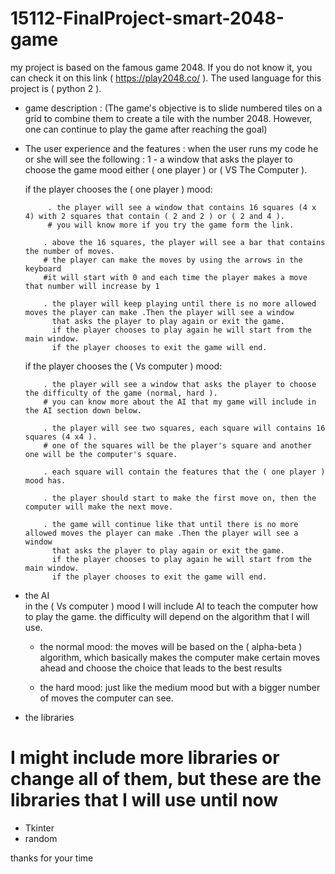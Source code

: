 # 15112-FinalProject-smart-2048-game

my project is based on the famous game 2048. If you do not know it, you can check it on this link ( https://play2048.co/ ). The used language for this project is ( python 2 ).



* game description :
  (‬The game's objective is to slide numbered tiles on a grid to combine them to create a tile with the number 2048.
    However, one can continue to play the game after reaching the goal)
 
 
 
* The user experience and the features  :
  when the user runs my code he or she will see the following :
  1 - a window that asks the player to choose the game mood either ( one player ) or ( VS The Computer ).
 
    if the player chooses the ( one player ) mood:
    
           . the player will see a window that contains 16 squares (4 x 4) with 2 squares that contain ( 2 and 2 ) or ( 2 and 4 ).
           # you will know more if you try the game form the link.

          . above the 16 squares, the player will see a bar that contains the number of moves.
          # the player can make the moves by using the arrows in the keyboard
          #it will start with 0 and each time the player makes a move that number will increase by 1 

          . the player will keep playing until there is no more allowed moves the player can make .Then the player will see a window
            that asks the player to play again or exit the game.
            if the player chooses to play again he will start from the main window. 
            if the player chooses to exit the game will end.

    if the player chooses the ( Vs computer ) mood:
    
          . the player will see a window that asks the player to choose the difficulty of the game (normal, hard ).
          # you can know more about the AI that my game will include in the AI section down below.
          
          . the player will see two squares, each square will contains 16 squares (4 x4 ).
          # one of the squares will be the player's square and another one will be the computer's square.
          
          . each square will contain the features that the ( one player ) mood has.
          
          . the player should start to make the first move on, then the computer will make the next move. 
          
          . the game will continue like that until there is no more allowed moves the player can make .Then the player will see a window
            that asks the player to play again or exit the game.
            if the player chooses to play again he will start from the main window. 
            if the player chooses to exit the game will end.
            
            
            
 * the AI  
   in the ( Vs computer ) mood I will include AI to teach the computer how to play the game.
   the difficulty will depend on the algorithm that I will use.

   - the normal mood:
   the moves will be based on the ( alpha-beta ) algorithm, which basically makes the computer make certain moves ahead and choose 
   the  choice that leads to the best results

   - the hard mood:
   just like the medium mood but with a bigger number of moves the computer can see. 

* the libraries
# I might include more libraries or change all of them, but these are the libraries that I will use until now 
- Tkinter
- random



thanks for your time

